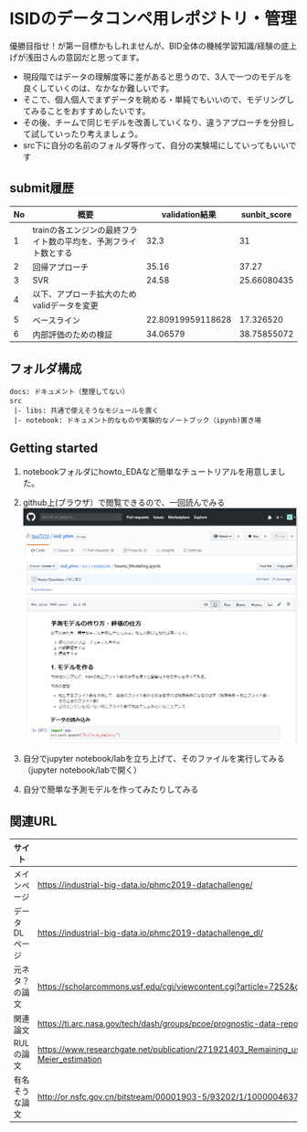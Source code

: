 # ISIDのデータコンペ用レポジトリ・管理 

優勝目指せ！が第一目標かもしれませんが、BID全体の機械学習知識/経験の底上げが浅田さんの意図だと思ってます。
* 現段階ではデータの理解度等に差があると思うので、3人で一つのモデルを良くしていくのは、なかなか難しいです。
* そこで、個人個人でまずデータを眺める・単純でもいいので、モデリングしてみることをおすすめしたいです。
* その後、チームで同じモデルを改善していくなり、違うアプローチを分担して試していったり考えましょう。
* src下に自分の名前のフォルダ等作って、自分の実験場にしていってもいいです

## submit履歴
No|概要|validation結果|sunbit_score
-|-|-|-
1|trainの各エンジンの最終フライト数の平均を、予測フライト数とする|32.3|31
2|回帰アプローチ|35.16|37.27
3|SVR|24.58|25.66080435
4|以下、アプローチ拡大のためvalidデータを変更
5|ベースライン|22.80919959118628|17.326520
6|内部評価のための検証|34.06579|38.75855072

## フォルダ構成
```
docs: ドキュメント（整理してない）
src
 |- libs: 共通で使えそうなモジュールを置く
 |- notebook: ドキュメント的なものや実験的なノートブック（ipynb)置き場
```

## Getting started
1. notebookフォルダにhowto_EDAなど簡単なチュートリアルを用意しました。

1. github上(ブラウザ）で閲覧できるので、一回読んでみる
![](./docs/img/2019-04-10-16-45-36.png)

1. 自分でjupyter notebook/labを立ち上げて、そのファイルを実行してみる（jupyter notebook/labで開く）

1. 自分で簡単な予測モデルを作ってみたりしてみる


## 関連URL
サイト|URL
-|-
メインページ|https://industrial-big-data.io/phmc2019-datachallenge/
データDLページ|https://industrial-big-data.io/phmc2019-datachallenge_dl/
元ネタ？の論文|https://scholarcommons.usf.edu/cgi/viewcontent.cgi?article=7252&context=etd
関連論文|https://ti.arc.nasa.gov/tech/dash/groups/pcoe/prognostic-data-repository/publications/#turbofan
RULの論文|https://www.researchgate.net/publication/271921403_Remaining_useful_life_prediction_using_prognostic_methodology_based_on_logical_analysis_of_data_and_Kaplan-Meier_estimation
有名そうな論文|http://or.nsfc.gov.cn/bitstream/00001903-5/93202/1/1000004637516.pdf

